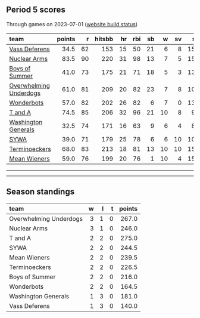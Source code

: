 

## Period 5 scores

Through games on 2023-07-01 ([website build status](https://github.com/brian-bot/pl-site/actions))


|team                   | points|  r| hitsbb| hr| rbi| sb|  w| sv|  so|   era|  whip|
|:----------------------|------:|--:|------:|--:|---:|--:|--:|--:|---:|-----:|-----:|
|[Vass Deferens](./vassdeferens)|   34.5| 62|    153| 15|  50| 21|  6|  8| 151| 4.333| 1.252|
|[Nuclear Arms](./nucleararms)|   83.5| 90|    220| 31|  98| 13|  7|  5| 159| 3.302| 1.084|
|[Boys of Summer](./boysofsummer)|   41.0| 73|    175| 21|  71| 18|  5|  3| 135| 3.501| 1.193|
|[Overwhelming Underdogs](./overwhelmingunderdogs)|   61.0| 81|    209| 20|  82| 23|  7|  8| 107| 3.696| 1.182|
|[Wonderbots](./wonderbots)|   57.0| 82|    202| 26|  82|  6|  7|  0| 134| 3.453| 1.151|
|[T and A](./tanda)     |   74.5| 85|    206| 32|  96| 21| 10|  8|  94| 3.620| 1.148|
|[Washington Generals](./washingtongenerals)|   32.5| 74|    171| 16|  63|  9|  6|  4|  88| 3.375| 1.229|
|[SYWA](./sywa)         |   39.0| 71|    179| 25|  78|  6|  6| 10| 109| 5.143| 1.268|
|[Terminoeckers](./terminoeckers)|   68.0| 83|    213| 18|  81| 13| 10| 10| 154| 3.874| 1.159|
|[Mean Wieners](./meanwieners)|   59.0| 76|    199| 20|  76|  1| 10|  4| 150| 2.857| 1.032|

* * *
* * *

## Season standings


|team                   |  w|  l|  t| points|
|:----------------------|--:|--:|--:|------:|
|Overwhelming Underdogs |  3|  1|  0|  267.0|
|Nuclear Arms           |  3|  1|  0|  246.0|
|T and A                |  2|  2|  0|  275.0|
|SYWA                   |  2|  2|  0|  244.5|
|Mean Wieners           |  2|  2|  0|  239.5|
|Terminoeckers          |  2|  2|  0|  226.5|
|Boys of Summer         |  2|  2|  0|  216.0|
|Wonderbots             |  2|  2|  0|  164.5|
|Washington Generals    |  1|  3|  0|  181.0|
|Vass Deferens          |  1|  3|  0|  140.0|


